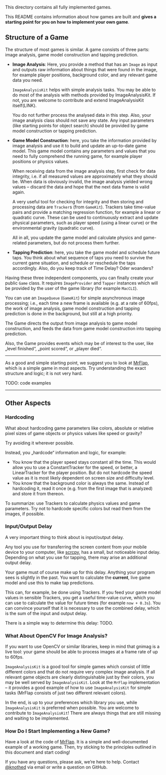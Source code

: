This directory contains all fully implemented games.

This README contains information about how games are built and **gives a starting point for you on how to implement your own game**.

## Structure of a Game

The structure of most games is similar. A game consists of three parts: image analysis, game model construction and tapping prediction.

- **Image Analysis**: Here, you provide a method that has an `Image` as input and outputs raw information about things that were found in the image, for example player positions, background color, and any relevant game data you need.

  `ImageAnalysisKit` helps with simple analysis tasks. You may be able to do most of the analysis with methods provided by ImageAnalysisKit. If not, you are welcome to contribute and extend ImageAnalysisKit itself(LINK).

  You do not further process the analysed data in this step. Also, your image analysis class should not save any state. Any input parameters (like starting points for object search) should be provided by game model construction or tapping prediction.

- **Game Model Construction**: here, you take the information provided by image analysis and use it to build and update an up-to-date game model. This game model contains any parameters and values that you need to fully comprehend the running game, for example player positions or physics values.

  When receiving data from the image analysis step, first check for data integrity, i.e. if all measured values are approximately what they should be. When data is obviously invalid, the image analysis yielded wrong values – discard the data and hope that the next data frame is valid again.

  A very useful tool for checking for integrity and then storing and processing data are `Tracker`s (from `GameKit`). Trackers take time-value pairs and provide a matching regression function, for example a linear or quadratic curve. These can be used to continuously extract and update physical parameters, such as player speed (using a linear curve) or the environmental gravity (quadratic curve).

  All in all, you update the game model and calculate physics and game-related parameters, but do not process them further.

- **Tapping Prediction**: here, you take the game model and schedule future taps. You think about what sequence of taps you need to survive the current game situation, and schedule or reschedule the taps accordingly. Also, do you keep track of Time Delay? Oder woanders?

Having these three independent components, you can finally create your public `Game` class. It requires `ImageProvider` and `Tapper` instances which will be provided by the user of the game library (for example `MacCLI`).

You can use an `ImageQueue` (`GameKit`) for simple asynchronous image processing; i.e., each time a new frame is available (e.g. at a rate of 60fps), the work of image analysis, game model construction and tapping prediction is done in the background, but still at a high priority.

The Game directs the output from image analysis to game model construction, and feeds the data from game model construction into tapping prediction.

Also, the Game provides events which may be of interest to the user, like „level finished“, „point scored“, or „player died“.

---

As a good and simple starting point, we suggest you to look at [MrFlap](MrFlap), which is a simple game in most aspects. Try understanding the exact structure and logic; it is not very hard.

TODO: code examples

---

## Other Aspects

### Hardcoding

What about hardcoding game parameters like colors, absolute or relative pixel sizes of game objects or physics values like speed or gravity?

Try avoiding it wherever possible.

Instead, you „hardcode“ information and logic, for example:

- You know that the player speed stays constant all the time. This would allow you to use a ConstantTracker for the speed, or better, a LinearTracker for the player position. But do not hardcode the speed value as it is most likely dependent on screen size and difficulty level.
- You know that the background color is always the same. Instead of hardcoding it, read it once (e.g. from the first image that is analyzed) and store it from thereon.

To summarize: use Trackers to calculate physics values and game parameters. Try not to hardcode specific colors but read them from the images, if possible.



### Input/Output Delay

A very important thing to think about is input/output delay.

Any tool you use for transferring the screen content from your mobile device to your computer, like [scrcpy](../Mac/MacCLI/Sources/IO/Scrcpy), has a small, but noticeable input delay. Depending on what you use for tapping, there may arise an additional output delay.

Your game must of course make up for this delay. Anything your program sees is slightly in the past. You want to calculate the **current**, live game model and use this to make tap predictions.

This can, for example, be done using Trackers. If you feed your game model values in sensible Trackers, you get a useful time-value curve, which you can use to calculate the value for future times (for example `now + 0.3s`). You can convince yourself that it is necessary to use the combined delay, which is the sum of the input and output delay.

There is a simple way to determine this delay: TODO.



### What About OpenCV For Image Analysis?

If you want to use OpenCV or similar libraries, keep in mind that gnimag is a live tool: your game should be able to process images at a frame rate of up to 60fps.

`ImageAnalysisKit` is a good tool for simple games which consist of little different colors and that do not require very complex image analysis. If all relevant game objects are clearly distinguishable just by their colors, you may be well served by `ImageAnalysisKit`. Look at the `MrFlap` implementation – it provides a good example of how to use `ImageAnalysisKit` for simple tasks (MrFlap consists of just two different relevant colors).

In the end, is up to your preferences which library you use, while `ImageAnalysisKit` is preferred when possible. You are welcome to contribute to `ImageAnalysisKit`! There are always things that are still missing and waiting to be implemented.



### How Do I Start Implementing a New Game?

Have a look at the code of [MrFlap](MrFlap). It is a simple and well-documented example of a working game. Then, try sticking to the principles outlined in this document and start coding!

If you have any questions, please ask, we’re here to help. Contact [@knothed](https://github.com/knothed) via email or write a question on GitHub.
